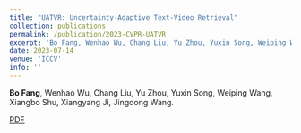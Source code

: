 ```yaml
---
title: "UATVR: Uncertainty-Adaptive Text-Video Retrieval"
collection: publications
permalink: /publication/2023-CVPR-UATVR
excerpt: 'Bo Fang, Wenhao Wu, Chang Liu, Yu Zhou, Yuxin Song, Weiping Wang, Xiangbo Shu, Xiangyang Ji, Jingdong Wang.'
date: 2023-07-14
venue: 'ICCV'
info: ''
---
```

<b>Bo Fang</b>, Wenhao Wu, Chang Liu, Yu Zhou, Yuxin Song, Weiping Wang, Xiangbo Shu, Xiangyang Ji, Jingdong Wang.

[PDF](https://arxiv.org/pdf/2301.06309.pdf)
